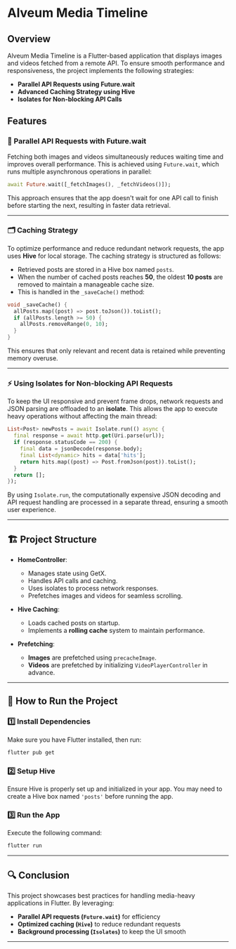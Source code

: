 # Alveum Media Timeline

## Overview

Alveum Media Timeline is a Flutter-based application that displays images and videos fetched from a remote API. To ensure smooth performance and responsiveness, the project implements the following strategies:

- **Parallel API Requests using Future.wait**
- **Advanced Caching Strategy using Hive**
- **Isolates for Non-blocking API Calls**

## Features

### 🚀 Parallel API Requests with Future.wait

Fetching both images and videos simultaneously reduces waiting time and improves overall performance. This is achieved using `Future.wait`, which runs multiple asynchronous operations in parallel:

```dart
await Future.wait([_fetchImages(), _fetchVideos()]);
```

This approach ensures that the app doesn't wait for one API call to finish before starting the next, resulting in faster data retrieval.

---

### 🗂️ Caching Strategy

To optimize performance and reduce redundant network requests, the app uses **Hive** for local storage. The caching strategy is structured as follows:

- Retrieved posts are stored in a Hive box named `posts`.
- When the number of cached posts reaches **50**, the oldest **10 posts** are removed to maintain a manageable cache size.
- This is handled in the `_saveCache()` method:

```dart
void _saveCache() {
  allPosts.map((post) => post.toJson()).toList();
  if (allPosts.length >= 50) {
    allPosts.removeRange(0, 10);
  }
}
```

This ensures that only relevant and recent data is retained while preventing memory overuse.

---

### ⚡ Using Isolates for Non-blocking API Requests

To keep the UI responsive and prevent frame drops, network requests and JSON parsing are offloaded to an **isolate**. This allows the app to execute heavy operations without affecting the main thread:

```dart
List<Post> newPosts = await Isolate.run(() async {
  final response = await http.get(Uri.parse(url));
  if (response.statusCode == 200) {
    final data = jsonDecode(response.body);
    final List<dynamic> hits = data['hits'];
    return hits.map((post) => Post.fromJson(post)).toList();
  }
  return [];
});
```

By using `Isolate.run`, the computationally expensive JSON decoding and API request handling are processed in a separate thread, ensuring a smooth user experience.

---

## 🏗 Project Structure

- **HomeController**:
    - Manages state using GetX.
    - Handles API calls and caching.
    - Uses isolates to process network responses.
    - Prefetches images and videos for seamless scrolling.

- **Hive Caching**:
    - Loads cached posts on startup.
    - Implements a **rolling cache** system to maintain performance.

- **Prefetching**:
    - **Images** are prefetched using `precacheImage`.
    - **Videos** are prefetched by initializing `VideoPlayerController` in advance.

---

## 📌 How to Run the Project

### 1️⃣ Install Dependencies
Make sure you have Flutter installed, then run:
```bash
flutter pub get
```

### 2️⃣ Setup Hive
Ensure Hive is properly set up and initialized in your app. You may need to create a Hive box named `'posts'` before running the app.

### 3️⃣ Run the App
Execute the following command:
```bash
flutter run
```

---

## 🔍 Conclusion

This project showcases best practices for handling media-heavy applications in Flutter. By leveraging:

- **Parallel API requests (`Future.wait`)** for efficiency
- **Optimized caching (`Hive`)** to reduce redundant requests
- **Background processing (`Isolates`)** to keep the UI smooth

---